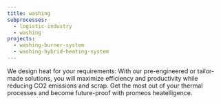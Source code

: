```yaml
---
title: washing
subprocesses:
  - logistic-industry
  - washing
projects:
  - washing-burner-system
  - washing-hybrid-heating-system
---
```


We design heat for your requirements: With our pre-engineered or tailor-made solutions, you will maximize efficiency and productivity while reducing CO2 emissions and scrap. Get the most out of your thermal processes and become future-proof with promeos heatelligence.


